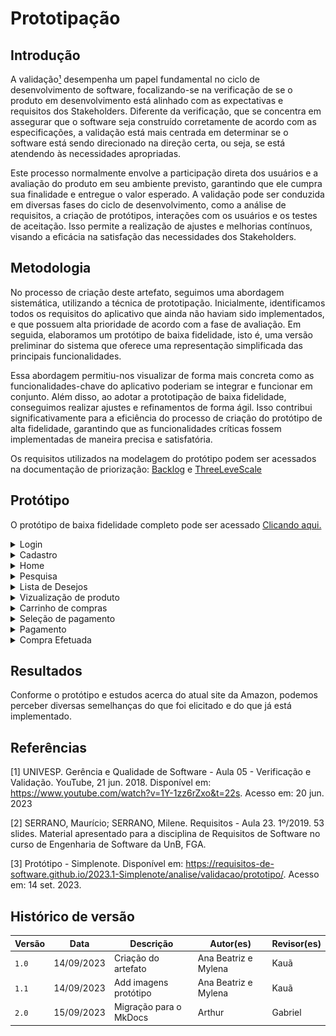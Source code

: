 # Prototipação

## Introdução

A validação[¹](#referencias) desempenha um papel fundamental no ciclo de desenvolvimento de software, focalizando-se na 
verificação de se o produto em desenvolvimento está alinhado com as expectativas e requisitos dos 
Stakeholders. Diferente da verificação, que se concentra em assegurar que o software seja construído 
corretamente de acordo com as especificações, a validação está mais centrada em determinar se o software está 
sendo direcionado na direção certa, ou seja, se está atendendo às necessidades apropriadas.

Este processo normalmente envolve a participação direta dos usuários e a avaliação do produto em seu ambiente 
previsto, garantindo que ele cumpra sua finalidade e entregue o valor esperado. A validação pode ser 
conduzida em diversas fases do ciclo de desenvolvimento, como a análise de requisitos, a criação de 
protótipos, interações com os usuários e os testes de aceitação. Isso permite a realização de ajustes e 
melhorias contínuos, visando a eficácia na satisfação das necessidades dos Stakeholders.

## Metodologia

No processo de criação deste artefato, seguimos uma abordagem sistemática, utilizando a técnica de prototipação. Inicialmente, 
identificamos todos os requisitos do aplicativo que ainda não haviam sido implementados, e que possuem alta prioridade de acordo com a 
fase de avaliação. Em seguida, elaboramos um protótipo de baixa fidelidade, isto é, uma versão preliminar do sistema que oferece uma 
representação simplificada das principais funcionalidades.

Essa abordagem permitiu-nos visualizar de forma mais concreta como as funcionalidades-chave do aplicativo poderiam se integrar e funcionar 
em conjunto. Além disso, ao adotar a prototipação de baixa fidelidade, conseguimos realizar ajustes e refinamentos de forma ágil. Isso 
contribui significativamente para a eficiência do processo de criação do protótipo de alta fidelidade, garantindo que as funcionalidades críticas fossem implementadas de 
maneira precisa e satisfatória.

Os requisitos utilizados na modelagem do protótipo podem ser acessados na documentação de priorização: [Backlog](./Backlog.md) e [ThreeLeveScale](./TLS.md)

## Protótipo

O protótipo de baixa fidelidade completo pode ser acessado [Clicando aqui.](https://www.figma.com/file/9kKNJrO3fww3iSyR2JtSsj/Amazon_grupo_1?type=design&node-id=0%3A1&mode=design&t=QoMcsLMrWRjNeNFr-1)

<details>
  <summary>Login</summary>
  <img src="assets/prototipo/login.png" width="150px" />
 <p>Imagem 1: Tela de login. Fonte: Autoras, 2023</p> 
</details>

<details>
  <summary>Cadastro</summary>
  <img src="assets/prototipo/cadastro.png" width="150px" />
  <p>Imagem 2: Tela de cadastro. Fonte: Autoras, 2023</p> 
</details>

<details>
  <summary>Home</summary>
  <img src="assets/prototipo/home.png" width="150px" />
  <p>Imagem 3: Tela Home. Fonte: Autoras, 2023</p> 
</details>

<details>
  <summary>Pesquisa</summary>
  <img src="assets/prototipo/pesquisa.png" width="150px" />
  <p>Imagem 4: Tela de pesquisa. Fonte: Autoras, 2023</p> 
</details>

<details>
  <summary>Lista de Desejos</summary>
  <img src="assets/prototipo/lista_desejo.png" width="150px" />
  <p>Imagem 5: Tela da lista de desejos. Fonte: Autoras, 2023</p> 
</details>

<details>
  <summary>Vizualização de produto</summary>
  <img src="assets/prototipo/vizualizar_produtos.png" width="150px" />
  <p>Imagem 6: Tela de vizualização de produto. Fonte: Autoras, 2023</p> 
</details>

<details>
  <summary>Carrinho de compras</summary>
  <img src="assets/prototipo/confirmacao_do_pedido.png" width="150px" />
  <p>Imagem 7: Tela do carrinho de compras. Fonte: Autoras, 2023</p> 
</details>

<details>
  <summary>Seleção de pagamento</summary>
  <img src="assets/prototipo/selecao_pagamento.png" width="150px" />
  <p>Imagem 8: Tela da seleção de pagamento. Fonte: Autoras, 2023</p> 
</details>

<details>
  <summary>Pagamento</summary>
  <img src="assets/prototipo/forma_pagamento.png" width="150px" />
  <p>Imagem 9: Tela de pagamento. Fonte: Autoras, 2023</p> 
</details>

<details>
  <summary>Compra Efetuada</summary>
  <img src="assets/prototipo/compra_feita.png" width="150px" />
  <p>Imagem 10: Tela de compra efetuada. Fonte: Autoras, 2023</p> 
</details>

## Resultados

Conforme o protótipo e estudos acerca do atual site da Amazon, podemos perceber diversas semelhanças do que foi elicitado e do que já está implementado.

## Referências

[1] UNIVESP. Gerência e Qualidade de Software - Aula 05 - Verificação e Validação. YouTube, 21 jun. 2018. Disponível em: <https://www.youtube.com/watch?v=1Y-1zz6rZxo&t=22s>. Acesso em: 20 jun. 2023

[2] SERRANO, Maurício; SERRANO, Milene. Requisitos - Aula 23. 1º/2019. 53 slides. Material apresentado para a disciplina de Requisitos de Software no curso de Engenharia de Software da UnB, FGA.

[3] Protótipo - Simplenote. Disponível em: <https://requisitos-de-software.github.io/2023.1-Simplenote/analise/validacao/prototipo/>. Acesso em: 14 set. 2023.


## Histórico de versão

| Versão | Data       | Descrição              | Autor(es)            | Revisor(es) |
| ------ | ---------- | ---------------------- | -------------------- | ----------- |
| `1.0`  | 14/09/2023 | Criação do artefato    | Ana Beatriz e Mylena | Kauã        |
| `1.1`  | 14/09/2023 | Add imagens protótipo  | Ana Beatriz e Mylena | Kauã        |
| `2.0`  | 15/09/2023 | Migração para o MkDocs | Arthur               | Gabriel     |
